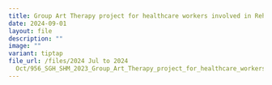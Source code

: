 ```yaml
---
title: Group Art Therapy project for healthcare workers involved in Rehabilitation
date: 2024-09-01
layout: file
description: ""
image: ""
variant: tiptap
file_url: /files/2024 Jul to 2024
  Oct/956_SGH_SHM_2023_Group_Art_Therapy_project_for_healthcare_workers_involved_in_Rehabilitation.pdf
---
```

